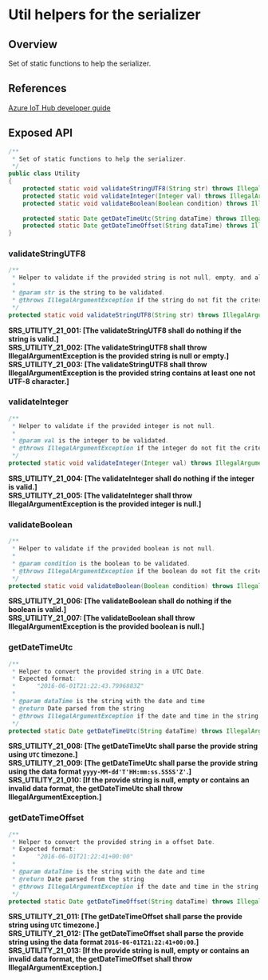 # Util helpers for the serializer

## Overview

Set of static functions to help the serializer.

## References

[Azure IoT Hub developer guide](https://docs.microsoft.com/en-us/azure/iot-hub/iot-hub-devguide)

## Exposed API

```java
/**
 * Set of static functions to help the serializer.
 */
public class Utility
{
    protected static void validateStringUTF8(String str) throws IllegalArgumentException;
    protected static void validateInteger(Integer val) throws IllegalArgumentException;
    protected static void validateBoolean(Boolean condition) throws IllegalArgumentException;
    
    protected static Date getDateTimeUtc(String dataTime) throws IllegalArgumentException;
    protected static Date getDateTimeOffset(String dataTime) throws IllegalArgumentException;
}
```

### validateStringUTF8
```java
/**
 * Helper to validate if the provided string is not null, empty, and all characters are UTF-8.
 *
 * @param str is the string to be validated.
 * @throws IllegalArgumentException if the string do not fit the criteria.
 */
protected static void validateStringUTF8(String str) throws IllegalArgumentException
```
**SRS_UTILITY_21_001: [**The validateStringUTF8 shall do nothing if the string is valid.**]**  
**SRS_UTILITY_21_002: [**The validateStringUTF8 shall throw IllegalArgumentException is the provided string is null or empty.**]**  
**SRS_UTILITY_21_003: [**The validateStringUTF8 shall throw IllegalArgumentException is the provided string contains at least one not UTF-8 character.**]**  

### validateInteger
```java
/**
 * Helper to validate if the provided integer is not null.
 *
 * @param val is the integer to be validated.
 * @throws IllegalArgumentException if the integer do not fit the criteria.
 */
protected static void validateInteger(Integer val) throws IllegalArgumentException
```
**SRS_UTILITY_21_004: [**The validateInteger shall do nothing if the integer is valid.**]**  
**SRS_UTILITY_21_005: [**The validateInteger shall throw IllegalArgumentException is the provided integer is null.**]**  

### validateBoolean
```java
/**
 * Helper to validate if the provided boolean is not null.
 *
 * @param condition is the boolean to be validated.
 * @throws IllegalArgumentException if the boolean do not fit the criteria.
 */
protected static void validateBoolean(Boolean condition) throws IllegalArgumentException
```
**SRS_UTILITY_21_006: [**The validateBoolean shall do nothing if the boolean is valid.**]**  
**SRS_UTILITY_21_007: [**The validateBoolean shall throw IllegalArgumentException is the provided boolean is null.**]**  

### getDateTimeUtc
```java
/**
 * Helper to convert the provided string in a UTC Date.
 * Expected format:
 *      "2016-06-01T21:22:43.7996883Z"
 *
 * @param dataTime is the string with the date and time
 * @return Date parsed from the string
 * @throws IllegalArgumentException if the date and time in the string is not in the correct format.
 */
protected static Date getDateTimeUtc(String dataTime) throws IllegalArgumentException
```
**SRS_UTILITY_21_008: [**The getDateTimeUtc shall parse the provide string using `UTC` timezone.**]**  
**SRS_UTILITY_21_009: [**The getDateTimeUtc shall parse the provide string using the data format `yyyy-MM-dd'T'HH:mm:ss.SSSS'Z'`.**]**  
**SRS_UTILITY_21_010: [**If the provide string is null, empty or contains an invalid data format, the getDateTimeUtc shall throw IllegalArgumentException.**]**  

### getDateTimeOffset
```java
/**
 * Helper to convert the provided string in a offset Date.
 * Expected format:
 *      "2016-06-01T21:22:41+00:00"
 *
 * @param dataTime is the string with the date and time
 * @return Date parsed from the string
 * @throws IllegalArgumentException if the date and time in the string is not in the correct format.
 */
protected static Date getDateTimeOffset(String dataTime) throws IllegalArgumentException
```
**SRS_UTILITY_21_011: [**The getDateTimeOffset shall parse the provide string using `UTC` timezone.**]**  
**SRS_UTILITY_21_012: [**The getDateTimeOffset shall parse the provide string using the data format `2016-06-01T21:22:41+00:00`.**]**  
**SRS_UTILITY_21_013: [**If the provide string is null, empty or contains an invalid data format, the getDateTimeOffset shall throw IllegalArgumentException.**]**  
